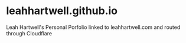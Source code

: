 # leahhartwell.github.io

Leah Hartwell's Personal Porfolio linked to leahhartwell.com and routed through Cloudflare
